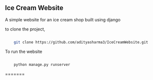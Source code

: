 
## Ice Cream Website

A simple website for an ice cream shop built using django

to clone the project,

```bash

    git clone https://github.com/adityasharma3/IceCreamWebsite.git

```
To run the website

```python

    python manage.py runserver

```
=======


